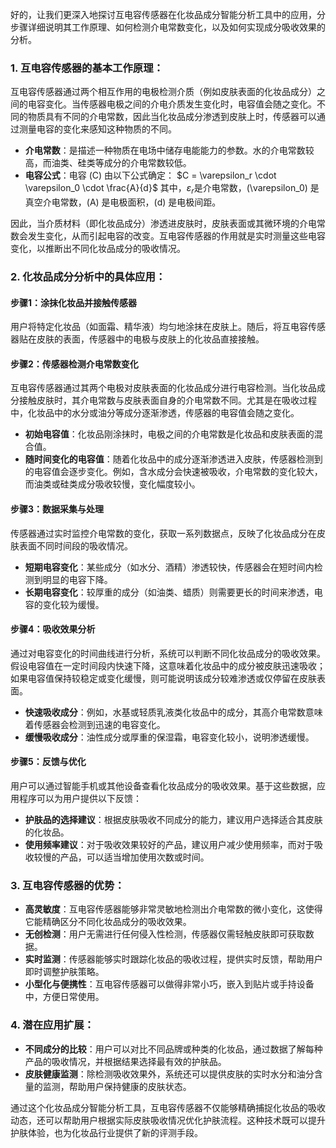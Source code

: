 好的，让我们更深入地探讨互电容传感器在化妆品成分智能分析工具中的应用，分步骤详细说明其工作原理、如何检测介电常数变化，以及如何实现成分吸收效果的分析。

### 1. **互电容传感器的基本工作原理**：
   互电容传感器通过两个相互作用的电极检测介质（例如皮肤表面的化妆品成分）之间的电容变化。当传感器电极之间的介电介质发生变化时，电容值会随之变化。不同的物质具有不同的介电常数，因此当化妆品成分渗透到皮肤上时，传感器可以通过测量电容的变化来感知这种物质的不同。

   - **介电常数**：是描述一种物质在电场中储存电能能力的参数。水的介电常数较高，而油类、硅类等成分的介电常数较低。
   - **电容公式**：电容 \(C\) 由以下公式确定：
     $C = \varepsilon_r \cdot \varepsilon_0 \cdot \frac{A}{d}$
     其中，$\varepsilon_r$是介电常数，\(\varepsilon_0\) 是真空介电常数，\(A\) 是电极面积，\(d\) 是电极间距。

   因此，当介质材料（即化妆品成分）渗透进皮肤时，皮肤表面或其微环境的介电常数会发生变化，从而引起电容的改变。互电容传感器的作用就是实时测量这些电容变化，以推断出不同化妆品成分的吸收情况。

### 2. **化妆品成分分析中的具体应用**：

#### **步骤1：涂抹化妆品并接触传感器**
   用户将特定化妆品（如面霜、精华液）均匀地涂抹在皮肤上。随后，将互电容传感器贴在皮肤的表面，传感器中的电极与皮肤上的化妆品直接接触。

#### **步骤2：传感器检测介电常数变化**
   互电容传感器通过其两个电极对皮肤表面的化妆品成分进行电容检测。当化妆品成分接触皮肤时，其介电常数与皮肤表面自身的介电常数不同。尤其是在吸收过程中，化妆品中的水分或油分等成分逐渐渗透，传感器的电容值会随之变化。

   - **初始电容值**：化妆品刚涂抹时，电极之间的介电常数是化妆品和皮肤表面的混合值。
   - **随时间变化的电容值**：随着化妆品中的成分逐渐渗透进入皮肤，传感器检测到的电容值会逐步变化。例如，含水成分会快速被吸收，介电常数的变化较大，而油类或硅类成分吸收较慢，变化幅度较小。

#### **步骤3：数据采集与处理**
   传感器通过实时监控介电常数的变化，获取一系列数据点，反映了化妆品成分在皮肤表面不同时间段的吸收情况。

   - **短期电容变化**：某些成分（如水分、酒精）渗透较快，传感器会在短时间内检测到明显的电容下降。
   - **长期电容变化**：较厚重的成分（如油类、蜡质）则需要更长的时间来渗透，电容的变化较为缓慢。

#### **步骤4：吸收效果分析**
   通过对电容变化的时间曲线进行分析，系统可以判断不同化妆品成分的吸收效果。假设电容值在一定时间段内快速下降，这意味着化妆品中的成分被皮肤迅速吸收；如果电容值保持较稳定或变化缓慢，则可能说明该成分较难渗透或仅停留在皮肤表面。

   - **快速吸收成分**：例如，水基或轻质乳液类化妆品中的成分，其高介电常数意味着传感器会检测到迅速的电容变化。
   - **缓慢吸收成分**：油性成分或厚重的保湿霜，电容变化较小，说明渗透缓慢。

#### **步骤5：反馈与优化**
   用户可以通过智能手机或其他设备查看化妆品成分的吸收效果。基于这些数据，应用程序可以为用户提供以下反馈：
   - **护肤品的选择建议**：根据皮肤吸收不同成分的能力，建议用户选择适合其皮肤的化妆品。
   - **使用频率建议**：对于吸收效果较好的产品，建议用户减少使用频率，而对于吸收较慢的产品，可以适当增加使用次数或时间。

### 3. **互电容传感器的优势**：

- **高灵敏度**：互电容传感器能够非常灵敏地检测出介电常数的微小变化，这使得它能精确区分不同化妆品成分的吸收效果。
- **无创检测**：用户无需进行任何侵入性检测，传感器仅需轻触皮肤即可获取数据。
- **实时监测**：传感器能够实时跟踪化妆品的吸收过程，提供实时反馈，帮助用户即时调整护肤策略。
- **小型化与便携性**：互电容传感器可以做得非常小巧，嵌入到贴片或手持设备中，方便日常使用。

### 4. **潜在应用扩展**：
   - **不同成分的比较**：用户可以对比不同品牌或种类的化妆品，通过数据了解每种产品的吸收情况，并根据结果选择最有效的护肤品。
   - **皮肤健康监测**：除检测吸收效果外，系统还可以提供皮肤的实时水分和油分含量的监测，帮助用户保持健康的皮肤状态。

通过这个化妆品成分智能分析工具，互电容传感器不仅能够精确捕捉化妆品的吸收动态，还可以帮助用户根据实际皮肤吸收情况优化护肤流程。这种技术既可以提升护肤体验，也为化妆品行业提供了新的评测手段。